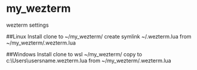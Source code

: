 # my_wezterm
wezterm settings

##Linux Install
 clone to ~/my_wezterm/
 create symlink ~/.wezterm.lua from ~/my_wezterm/.wezterm.lua

##Windows Install
 clone to wsl ~/my_wezterm/
 copy to c:\Users\usersname\.wezterm.lua from ~/my_wezterm/.wezterm.lua
